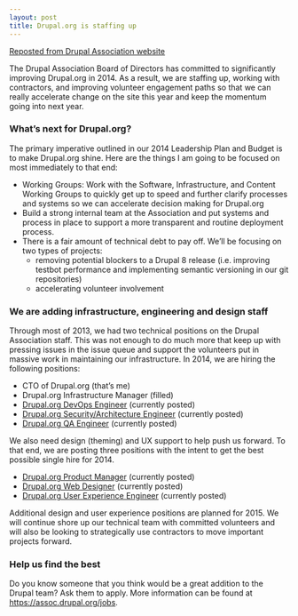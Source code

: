 ```yaml
---
layout: post
title: Drupal.org is staffing up
---
```


<a href="https://assoc.drupal.org/blog/joshuami/drupalorg-staffing">Reposted from Drupal Association website</a>

<p>The Drupal Association Board of Directors has committed to significantly improving Drupal.org in 2014. As a result, we are staffing up, working with contractors, and improving volunteer engagement paths so that we can really accelerate change on the site this year and keep the momentum going into next year.</p>
<h3>
	What&rsquo;s next for Drupal.org?</h3>
<p>The primary imperative outlined in our 2014 Leadership Plan and Budget is to make Drupal.org shine. Here are the things I am going to be focused on most immediately to that end:</p>
<ul>
	<li>
		Working Groups: Work with the Software, Infrastructure, and Content Working Groups to quickly get up to speed and further clarify processes and systems so we can accelerate decision making for Drupal.org</li>
	<li>
		Build a strong internal team at the Association and put systems and process in place to support a more transparent and routine deployment process.</li>
	<li>
		There is a fair amount of technical debt to pay off. We&rsquo;ll be focusing on two types of projects:
		<ul>
			<li>
				removing potential blockers to a Drupal 8 release (i.e. improving testbot performance and implementing semantic versioning in our git repositories)</li>
			<li>
				accelerating volunteer involvement</li>
		</ul>
	</li>
</ul>
<h3>
	We are adding infrastructure, engineering and design staff</h3>
<p>Through most of 2013, we had two technical positions on the Drupal Association staff. This was not enough to do much more that keep up with pressing issues in the issue queue and support the volunteers put in massive work in maintaining our infrastructure. In 2014, we are hiring the following positions:</p>
<ul>
	<li>
		CTO of Drupal.org (that&rsquo;s me)</li>
	<li>
		Drupal.org Infrastructure Manager (filled)</li>
	<li>
		<a href="https://assoc.drupal.org/jobs#op-30612-drupalorg-devops-engineer">Drupal.org DevOps Engineer</a> (currently posted)</li>
	<li>
		<a href="https://assoc.drupal.org/jobs#op-33504-drupalorg-securityarchitecture-engineer">Drupal.org Security/Architecture Engineer</a> (currently posted)</li>
	<li>
		<a href="https://assoc.drupal.org/jobs#op-33505-drupalorg-qa-engineer">Drupal.org QA Engineer</a> (currently posted)</li>
</ul>
<p>We also need design (theming) and UX support to help push us forward. To that end, we are posting three positions with the intent to get the best possible single hire for 2014.</p>
<ul>
	<li>
		<a href="https://assoc.drupal.org/jobs#op-33499-drupalorg-product-manager">Drupal.org Product Manager</a> (currently posted)</li>
	<li>
		<a href="https://assoc.drupal.org/jobs#op-33503-drupalorg-web-designer">Drupal.org Web Designer</a> (currently posted)</li>
	<li>
		<a href="https://assoc.drupal.org/jobs#op-33501-drupalorg-user-experience-engineer">Drupal.org User Experience Engineer</a> (currently posted)</li>
</ul>
<p>Additional design and user experience positions are planned for 2015. We will continue shore up our technical team with committed volunteers and will also be looking to strategically use contractors to move important projects forward.</p>
<h3>
	Help us find the best</h3>
<p>Do you know someone that you think would be a great addition to the Drupal team? Ask them to apply. More information can be found at <a href="https://assoc.drupal.org/jobs">https://assoc.drupal.org/jobs</a>.</p>
